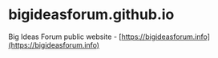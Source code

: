 # bigideasforum.github.io

Big Ideas Forum public website - [https://bigideasforum.info](https://bigideasforum.info)
